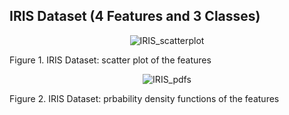 ## IRIS Dataset (4 Features and 3 Classes)

<p align="center">
 <img src="https://github.com/ISorokos/SafeML/blob/master/Implementation_in_R/Examples/IRIS_Dataset/IRIS_Scatter_Plot.png" alt="IRIS_scatterplot">
 <figcaption>Figure 1. IRIS Dataset: scatter plot of the features</figcaption>
</p>

<p align="center">
 <img src="https://github.com/ISorokos/SafeML/blob/master/Implementation_in_R/Examples/IRIS_Dataset/IRIS_pdf_Plots.png" alt="IRIS_pdfs">
 <figcaption>Figure 2. IRIS Dataset: prbability density functions of the features</figcaption>
</p>
